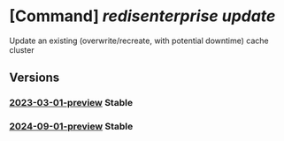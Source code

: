 # [Command] _redisenterprise update_

Update an existing (overwrite/recreate, with potential downtime) cache cluster

## Versions

### [2023-03-01-preview](/Resources/mgmt-plane/L3N1YnNjcmlwdGlvbnMve30vcmVzb3VyY2Vncm91cHMve30vcHJvdmlkZXJzL21pY3Jvc29mdC5jYWNoZS9yZWRpc2VudGVycHJpc2Uve30=/2023-03-01-preview.xml) **Stable**

<!-- mgmt-plane /subscriptions/{}/resourcegroups/{}/providers/microsoft.cache/redisenterprise/{} 2023-03-01-preview -->

### [2024-09-01-preview](/Resources/mgmt-plane/L3N1YnNjcmlwdGlvbnMve30vcmVzb3VyY2Vncm91cHMve30vcHJvdmlkZXJzL21pY3Jvc29mdC5jYWNoZS9yZWRpc2VudGVycHJpc2Uve30=/2024-09-01-preview.xml) **Stable**

<!-- mgmt-plane /subscriptions/{}/resourcegroups/{}/providers/microsoft.cache/redisenterprise/{} 2024-09-01-preview -->
